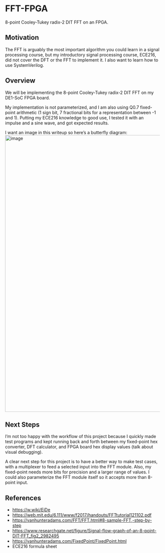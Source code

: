 # FFT-FPGA
8-point Cooley-Tukey radix-2 DIT FFT on an FPGA. 

## Motivation
The FFT is arguably the most important algorithm you could learn in a signal processing course, but my introductory signal processing course, ECE216, did not cover the DFT or the FFT to implement it. I also want to learn how to use SystemVerilog. 

## Overview
We will be implementing the 8-point Cooley-Tukey radix-2 DIT FFT on my DE1-SoC FPGA board. 

My implementation is not parameterized, and I am also using Q0.7 fixed-point arithmetic (1 sign bit, 7 fractional bits for a representation between -1 and 1). Putting my ECE216 knowledge to good use, I tested it with an impulse and a sine wave, and got expected results. 

I want an image in this writeup so here’s a butterfly diagram:
<img width="850" height="901" alt="image" src="https://github.com/user-attachments/assets/98af0509-9969-4f0f-a98f-d72aaa687cdf" />

## Next Steps
I’m not too happy with the workflow of this project because I quickly made test programs and kept running back and forth between my fixed-point hex converter, DFT calculator, and FPGA board hex display values (talk about visual debugging). 

A clear next step for this project is to have a better way to make test cases, with a multiplexer to feed a selected input into the FFT module. Also, my fixed-point needs more bits for precision and a larger range of values. I could also parameterize the FFT module itself so it accepts more than 8-point input. 

## References
- https://w.wiki/EjDe
- https://web.mit.edu/6.111/www/f2017/handouts/FFTtutorial121102.pdf
- https://vanhunteradams.com/FFT/FFT.html#8-sample-FFT,-step-by-step
- https://www.researchgate.net/figure/Signal-flow-graph-of-an-8-point-DIT-FFT_fig2_2982495
- https://vanhunteradams.com/FixedPoint/FixedPoint.html 
- ECE216 formula sheet 
